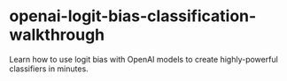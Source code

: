 # openai-logit-bias-classification-walkthrough
Learn how to use logit bias with OpenAI models to create highly-powerful classifiers in minutes.
